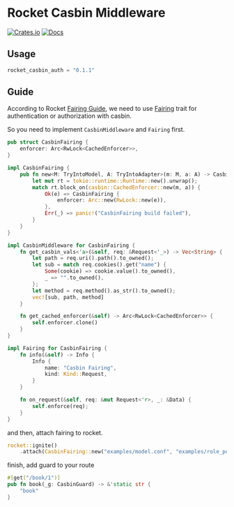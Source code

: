 # Rocket Casbin Middleware

[![Crates.io](https://meritbadge.herokuapp.com/rocket-casbin-auth)](https://crates.io/crates/rocket-casbin-auth)
[![Docs](https://docs.rs/rocket-casbin-auth/badge.svg)](https://docs.rs/rocket-casbin-auth)

## Usage

```rust
rocket_casbin_auth = "0.1.1"
```

## Guide

According to Rocket [Fairing Guide](https://rocket.rs/v0.4/guide/fairings/), we need to use [Fairing](https://api.rocket.rs/v0.4/rocket/fairing/trait.Fairing.html) trait for authentication or authorization with casbin. 

So you need to implement `CasbinMiddleware` and `Fairing` first.
```rust
pub struct CasbinFairing {
    enforcer: Arc<RwLock<CachedEnforcer>>,
}

impl CasbinFairing {
    pub fn new<M: TryIntoModel, A: TryIntoAdapter>(m: M, a: A) -> CasbinFairing {
        let mut rt = tokio::runtime::Runtime::new().unwrap();
        match rt.block_on(casbin::CachedEnforcer::new(m, a)) {
            Ok(e) => CasbinFairing {
                enforcer: Arc::new(RwLock::new(e)),
            },
            Err(_) => panic!("CasbinFairing build failed"),
        }
    }
}

impl CasbinMiddleware for CasbinFairing {
    fn get_casbin_vals<'a>(&self, req: &Request<'_>) -> Vec<String> {
        let path = req.uri().path().to_owned();
        let sub = match req.cookies().get("name") {
            Some(cookie) => cookie.value().to_owned(),
            _ => "".to_owned(),
        };
        let method = req.method().as_str().to_owned();
        vec![sub, path, method]
    }

    fn get_cached_enforcer(&self) -> Arc<RwLock<CachedEnforcer>> {
        self.enforcer.clone()
    }
}

impl Fairing for CasbinFairing {
    fn info(&self) -> Info {
        Info {
            name: "Casbin Fairing",
            kind: Kind::Request,
        }
    }

    fn on_request(&self, req: &mut Request<'r>, _: &Data) {
        self.enforce(req);
    }
}
```

and then, attach fairing to rocket.

```rust
rocket::ignite()
    .attach(CasbinFairing::new("examples/model.conf", "examples/role_policy.csv"))
```

finish, add guard to your route

```rust
#[get("/book/1")]
pub fn book(_g: CasbinGuard) -> &'static str {
    "book"
}
```